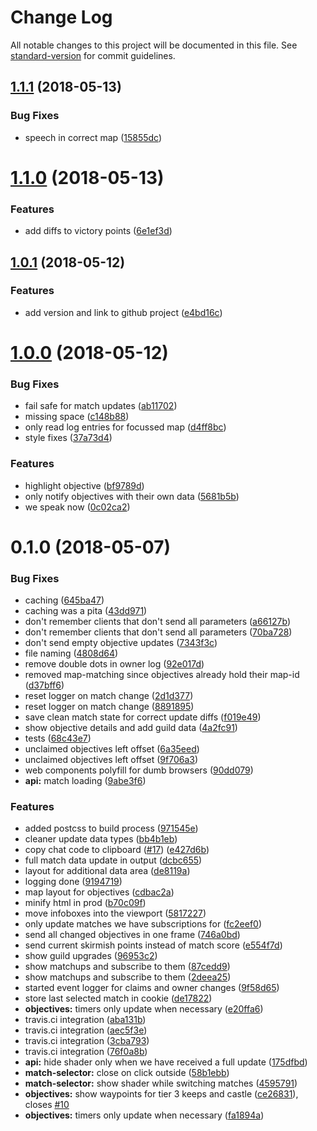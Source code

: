 # Change Log

All notable changes to this project will be documented in this file. See [standard-version](https://github.com/conventional-changelog/standard-version) for commit guidelines.

<a name="1.1.1"></a>
## [1.1.1](https://github.com/FrecksterGIT/gw2-wvw-map-nest-ts/compare/v1.1.0...v1.1.1) (2018-05-13)


### Bug Fixes

* speech in correct map ([15855dc](https://github.com/FrecksterGIT/gw2-wvw-map-nest-ts/commit/15855dc))



<a name="1.1.0"></a>
# [1.1.0](https://github.com/FrecksterGIT/gw2-wvw-map-nest-ts/compare/v1.0.1...v1.1.0) (2018-05-13)


### Features

* add diffs to victory points ([6e1ef3d](https://github.com/FrecksterGIT/gw2-wvw-map-nest-ts/commit/6e1ef3d))



<a name="1.0.1"></a>
## [1.0.1](https://github.com/FrecksterGIT/gw2-wvw-map-nest-ts/compare/v1.0.0...v1.0.1) (2018-05-12)


### Features

* add version and link to github project ([e4bd16c](https://github.com/FrecksterGIT/gw2-wvw-map-nest-ts/commit/e4bd16c))



<a name="1.0.0"></a>
# [1.0.0](https://github.com/FrecksterGIT/gw2-wvw-map-nest-ts/compare/v0.1.0...v1.0.0) (2018-05-12)


### Bug Fixes

* fail safe for match updates ([ab11702](https://github.com/FrecksterGIT/gw2-wvw-map-nest-ts/commit/ab11702))
* missing space ([c148b88](https://github.com/FrecksterGIT/gw2-wvw-map-nest-ts/commit/c148b88))
* only read log entries for focussed map ([d4ff8bc](https://github.com/FrecksterGIT/gw2-wvw-map-nest-ts/commit/d4ff8bc))
* style fixes ([37a73d4](https://github.com/FrecksterGIT/gw2-wvw-map-nest-ts/commit/37a73d4))


### Features

* highlight objective ([bf9789d](https://github.com/FrecksterGIT/gw2-wvw-map-nest-ts/commit/bf9789d))
* only notify objectives with their own data ([5681b5b](https://github.com/FrecksterGIT/gw2-wvw-map-nest-ts/commit/5681b5b))
* we speak now ([0c02ca2](https://github.com/FrecksterGIT/gw2-wvw-map-nest-ts/commit/0c02ca2))



<a name="0.1.0"></a>
# 0.1.0 (2018-05-07)


### Bug Fixes

* caching ([645ba47](https://github.com/FrecksterGIT/gw2-wvw-map-nest-ts/commit/645ba47))
* caching was a pita ([43dd971](https://github.com/FrecksterGIT/gw2-wvw-map-nest-ts/commit/43dd971))
* don't remember clients that don't send all parameters ([a66127b](https://github.com/FrecksterGIT/gw2-wvw-map-nest-ts/commit/a66127b))
* don't remember clients that don't send all parameters ([70ba728](https://github.com/FrecksterGIT/gw2-wvw-map-nest-ts/commit/70ba728))
* don't send empty objective updates ([7343f3c](https://github.com/FrecksterGIT/gw2-wvw-map-nest-ts/commit/7343f3c))
* file naming ([4808d64](https://github.com/FrecksterGIT/gw2-wvw-map-nest-ts/commit/4808d64))
* remove double dots in owner log ([92e017d](https://github.com/FrecksterGIT/gw2-wvw-map-nest-ts/commit/92e017d))
* removed map-matching since objectives already hold their map-id ([d37bff6](https://github.com/FrecksterGIT/gw2-wvw-map-nest-ts/commit/d37bff6))
* reset logger on match change ([2d1d377](https://github.com/FrecksterGIT/gw2-wvw-map-nest-ts/commit/2d1d377))
* reset logger on match change ([8891895](https://github.com/FrecksterGIT/gw2-wvw-map-nest-ts/commit/8891895))
* save clean match state for correct update diffs ([f019e49](https://github.com/FrecksterGIT/gw2-wvw-map-nest-ts/commit/f019e49))
* show objective details and add guild data ([4a2fc91](https://github.com/FrecksterGIT/gw2-wvw-map-nest-ts/commit/4a2fc91))
* tests ([68c43e7](https://github.com/FrecksterGIT/gw2-wvw-map-nest-ts/commit/68c43e7))
* unclaimed objectives left offset ([6a35eed](https://github.com/FrecksterGIT/gw2-wvw-map-nest-ts/commit/6a35eed))
* unclaimed objectives left offset ([9f706a3](https://github.com/FrecksterGIT/gw2-wvw-map-nest-ts/commit/9f706a3))
* web components polyfill for dumb browsers ([90dd079](https://github.com/FrecksterGIT/gw2-wvw-map-nest-ts/commit/90dd079))
* **api:** match loading ([9abe3f6](https://github.com/FrecksterGIT/gw2-wvw-map-nest-ts/commit/9abe3f6))


### Features

* added postcss to build process ([971545e](https://github.com/FrecksterGIT/gw2-wvw-map-nest-ts/commit/971545e))
* cleaner update data types ([bb4b1eb](https://github.com/FrecksterGIT/gw2-wvw-map-nest-ts/commit/bb4b1eb))
* copy chat code to clipboard ([#17](https://github.com/FrecksterGIT/gw2-wvw-map-nest-ts/issues/17)) ([e427d6b](https://github.com/FrecksterGIT/gw2-wvw-map-nest-ts/commit/e427d6b))
* full match data update in output ([dcbc655](https://github.com/FrecksterGIT/gw2-wvw-map-nest-ts/commit/dcbc655))
* layout for additional data area ([de8119a](https://github.com/FrecksterGIT/gw2-wvw-map-nest-ts/commit/de8119a))
* logging done ([9194719](https://github.com/FrecksterGIT/gw2-wvw-map-nest-ts/commit/9194719))
* map layout for objectives ([cdbac2a](https://github.com/FrecksterGIT/gw2-wvw-map-nest-ts/commit/cdbac2a))
* minify html in prod ([b70c09f](https://github.com/FrecksterGIT/gw2-wvw-map-nest-ts/commit/b70c09f))
* move infoboxes into the viewport ([5817227](https://github.com/FrecksterGIT/gw2-wvw-map-nest-ts/commit/5817227))
* only update matches we have subscriptions for ([fc2eef0](https://github.com/FrecksterGIT/gw2-wvw-map-nest-ts/commit/fc2eef0))
* send all changed objectives in one frame ([746a0bd](https://github.com/FrecksterGIT/gw2-wvw-map-nest-ts/commit/746a0bd))
* send current skirmish points instead of match score ([e554f7d](https://github.com/FrecksterGIT/gw2-wvw-map-nest-ts/commit/e554f7d))
* show guild upgrades ([96953c2](https://github.com/FrecksterGIT/gw2-wvw-map-nest-ts/commit/96953c2))
* show matchups and subscribe to them ([87cedd9](https://github.com/FrecksterGIT/gw2-wvw-map-nest-ts/commit/87cedd9))
* show matchups and subscribe to them ([2deea25](https://github.com/FrecksterGIT/gw2-wvw-map-nest-ts/commit/2deea25))
* started event logger for claims and owner changes ([9f58d65](https://github.com/FrecksterGIT/gw2-wvw-map-nest-ts/commit/9f58d65))
* store last selected match in cookie ([de17822](https://github.com/FrecksterGIT/gw2-wvw-map-nest-ts/commit/de17822))
* **objectives:** timers only update when necessary ([e20ffa6](https://github.com/FrecksterGIT/gw2-wvw-map-nest-ts/commit/e20ffa6))
* travis.ci integration ([aba131b](https://github.com/FrecksterGIT/gw2-wvw-map-nest-ts/commit/aba131b))
* travis.ci integration ([aec5f3e](https://github.com/FrecksterGIT/gw2-wvw-map-nest-ts/commit/aec5f3e))
* travis.ci integration ([3cba793](https://github.com/FrecksterGIT/gw2-wvw-map-nest-ts/commit/3cba793))
* travis.ci integration ([76f0a8b](https://github.com/FrecksterGIT/gw2-wvw-map-nest-ts/commit/76f0a8b))
* **api:** hide shader only when we have received a full update ([175dfbd](https://github.com/FrecksterGIT/gw2-wvw-map-nest-ts/commit/175dfbd))
* **match-selector:** close on click outside ([58b1ebb](https://github.com/FrecksterGIT/gw2-wvw-map-nest-ts/commit/58b1ebb))
* **match-selector:** show shader while switching matches ([4595791](https://github.com/FrecksterGIT/gw2-wvw-map-nest-ts/commit/4595791))
* **objectives:** show waypoints for tier 3 keeps and castle ([ce26831](https://github.com/FrecksterGIT/gw2-wvw-map-nest-ts/commit/ce26831)), closes [#10](https://github.com/FrecksterGIT/gw2-wvw-map-nest-ts/issues/10)
* **objectives:** timers only update when necessary ([fa1894a](https://github.com/FrecksterGIT/gw2-wvw-map-nest-ts/commit/fa1894a))
